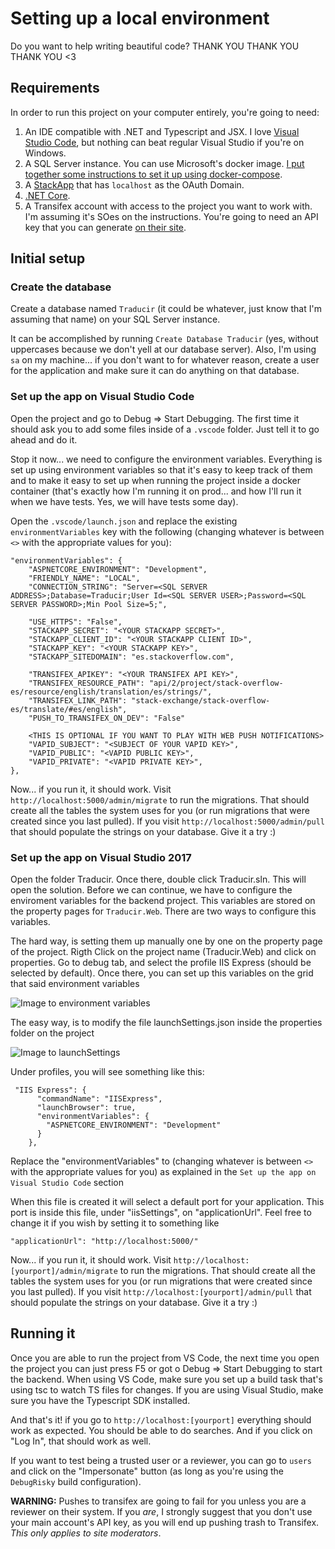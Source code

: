 # Setting up a local environment

Do you want to help writing beautiful code? THANK YOU THANK YOU THANK YOU <3

## Requirements

In order to run this project on your computer entirely, you're going to need:

1. An IDE compatible with .NET and Typescript and JSX. I love [Visual Studio Code](https://code.visualstudio.com/), but nothing can beat regular Visual Studio if you're on Windows.
2. A SQL Server instance. You can use Microsoft's docker image. [I put together some instructions to set it up using docker-compose](https://github.com/g3rv4/Traducir/blob/master/docs/MSSQL_DOCKER.md).
3. A [StackApp](https://stackapps.com/) that has `localhost` as the OAuth Domain.
4. [.NET Core](https://www.microsoft.com/net/).
5. A Transifex account with access to the project you want to work with. I'm assuming it's SOes on the instructions. You're going to need an API key that you can generate [on their site](https://www.transifex.com/user/settings/api/).

## Initial setup

### Create the database
Create a database named `Traducir` (it could be whatever, just know that I'm assuming that name) on your SQL Server instance.

It can be accomplished by running `Create Database Traducir` (yes, without uppercases because we don't yell at our database server). Also, I'm using `sa` on my machine... if you don't want to for whatever reason, create a user for the application and make sure it can do anything on that database.

### Set up the app on Visual Studio Code

Open the project and go to Debug => Start Debugging. The first time it should ask you to add some files inside of a `.vscode` folder. Just tell it to go ahead and do it.

Stop it now... we need to configure the environment variables. Everything is set up using environment variables so that it's easy to keep track of them and to make it easy to set up when running the project inside a docker container (that's exactly how I'm running it on prod... and how I'll run it when we have tests. Yes, we will have tests some day).

Open the `.vscode/launch.json` and replace the existing `environmentVariables` key with the following (changing whatever is between `<>` with the appropriate values for you):

```
"environmentVariables": {
    "ASPNETCORE_ENVIRONMENT": "Development",
    "FRIENDLY_NAME": "LOCAL",
    "CONNECTION_STRING": "Server=<SQL SERVER ADDRESS>;Database=Traducir;User Id=<SQL SERVER USER>;Password=<SQL SERVER PASSWORD>;Min Pool Size=5;",

    "USE_HTTPS": "False",
    "STACKAPP_SECRET": "<YOUR STACKAPP SECRET>",
    "STACKAPP_CLIENT_ID": "<YOUR STACKAPP CLIENT ID>",
    "STACKAPP_KEY": "<YOUR STACKAPP KEY>",
    "STACKAPP_SITEDOMAIN": "es.stackoverflow.com",

    "TRANSIFEX_APIKEY": "<YOUR TRANSIFEX API KEY>",
    "TRANSIFEX_RESOURCE_PATH": "api/2/project/stack-overflow-es/resource/english/translation/es/strings/",
    "TRANSIFEX_LINK_PATH": "stack-exchange/stack-overflow-es/translate/#es/english",
    "PUSH_TO_TRANSIFEX_ON_DEV": "False"

    <THIS IS OPTIONAL IF YOU WANT TO PLAY WITH WEB PUSH NOTIFICATIONS>
    "VAPID_SUBJECT": "<SUBJECT OF YOUR VAPID KEY>",
    "VAPID_PUBLIC": "<VAPID PUBLIC KEY>",
    "VAPID_PRIVATE": "<VAPID PRIVATE KEY>",
},
```

Now... if you run it, it should work. Visit `http://localhost:5000/admin/migrate` to run the migrations. That should create all the tables the system uses for you (or run migrations that were created since you last pulled). If you visit `http://localhost:5000/admin/pull` that should populate the strings on your database. Give it a try :)

### Set up the app on Visual Studio 2017

Open the folder Traducir. Once there, double click Traducir.sln. This will open the solution. Before we can continue, we have to configure the enviroment variables for the backend project. This variables are stored on the property pages for `Traducir.Web`. There are two ways to configure this variables.

The hard way, is setting them up manually one by one on the property page of the project. Rigth Click on the project name (Traducir.Web) and click on properties. Go to debug tab, and select the profile IIS Express (should be selected by default). Once there, you can set up this variables on the grid that said environment variables

![Image to environment variables](Images/enviromentvariables.PNG)

The easy way, is to modify the file launchSettings.json inside the properties folder on the project

![Image to launchSettings](Images/launchSettings.PNG )

Under profiles, you will see something like this:

```
 "IIS Express": {
      "commandName": "IISExpress",
      "launchBrowser": true,
      "environmentVariables": {
        "ASPNETCORE_ENVIRONMENT": "Development"
      }
    },
```

Replace the "environmentVariables" to (changing whatever is between `<>` with the appropriate values for you) as explained in the `Set up the app on Visual Studio Code` section

When this file is created it will select a default port for your application. This port is inside this file, under "iisSettings",  on "applicationUrl". Feel free to change it if you wish by setting it to something like

```
"applicationUrl": "http://localhost:5000/"
```

Now... if you run it, it should work. Visit `http://localhost:[yourport]/admin/migrate` to run the migrations. That should create all the tables the system uses for you (or run migrations that were created since you last pulled). If you visit `http://localhost:[yourport]/admin/pull` that should populate the strings on your database. Give it a try :)

## Running it

Once you are able to run the project from VS Code, the next time you open the project you can just press F5 or got o Debug => Start Debugging to start the backend. When using VS Code, make sure you set up a build task that's using tsc to watch TS files for changes. If you are using Visual Studio, make sure you have the Typescript SDK installed.

And that's it! if you go to `http://localhost:[yourport]` everything should work as expected. You should be able to do searches. And if you click on "Log In", that should work as well.

If you want to test being a trusted user or a reviewer, you can go to `users` and click on the "Impersonate" button (as long as you're using the `DebugRisky` build configuration).

**WARNING:** Pushes to transifex are going to fail for you unless you are a reviewer on their system. If you *are*, I strongly suggest that you don't use your main account's API key, as you will end up pushing trash to Transifex. *This only applies to site moderators*.
